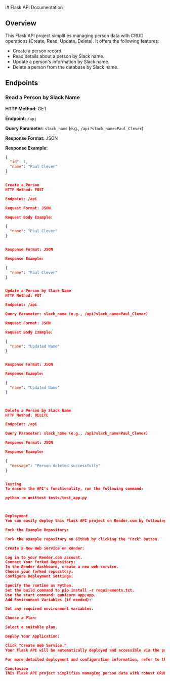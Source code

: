 i# Flask API Documentation

## Overview

This Flask API project simplifies managing person data with CRUD operations (Create, Read, Update, Delete). It offers the following features:

- Create a person record.
- Read details about a person by Slack name.
- Update a person's information by Slack name.
- Delete a person from the database by Slack name.

## Endpoints

### Read a Person by Slack Name

**HTTP Method:** GET

**Endpoint:** `/api`

**Query Parameter:** `slack_name` (e.g., `/api?slack_name=Paul_Clever`)

**Response Format:** JSON

**Response Example:**

```json
{
  "id": 1,
  "name": "Paul Clever"
}


Create a Person
HTTP Method: POST

Endpoint: /api

Request Format: JSON

Request Body Example:

{
  "name": "Paul Clever"
}


Response Format: JSON

Response Example:

{
  "name": "Paul Clever"
}


Update a Person by Slack Name
HTTP Method: PUT

Endpoint: /api

Query Parameter: slack_name (e.g., /api?slack_name=Paul_Clever)

Request Format: JSON

Request Body Example:

{
  "name": "Updated Name"
}


Response Format: JSON

Response Example:

{
  "name": "Updated Name"
}



Delete a Person by Slack Name
HTTP Method: DELETE

Endpoint: /api

Query Parameter: slack_name (e.g., /api?slack_name=Paul_Clever)

Response Format: JSON

Response Example:

{
  "message": "Person deleted successfully"
}


Testing
To ensure the API's functionality, run the following command:

python -m unittest tests/test_app.py



Deployment
You can easily deploy this Flask API project on Render.com by following these steps:

Fork the Example Repository:

Fork the example repository on GitHub by clicking the "Fork" button.

Create a New Web Service on Render:

Log in to your Render.com account.
Connect Your Forked Repository:
In the Render dashboard, create a new web service.
Choose your forked repository.
Configure Deployment Settings:

Specify the runtime as Python.
Set the build command to pip install -r requirements.txt.
Use the start command: gunicorn app:app.
Add Environment Variables (if needed):

Set any required environment variables.

Choose a Plan:

Select a suitable plan.

Deploy Your Application:

Click "Create Web Service."
Your Flask API will be automatically deployed and accessible via the provided URL.

For more detailed deployment and configuration information, refer to the Render documentation.

Conclusion
This Flask API project simplifies managing person data with robust CRUD operations, proper error handling, and easy deployment options. Feel free to explore and adapt it for your specific needs!
